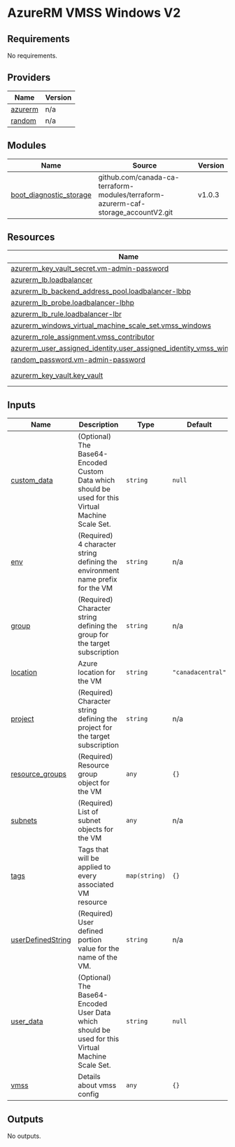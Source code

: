 # AzureRM VMSS Windows V2
<!-- BEGIN_TF_DOCS -->
## Requirements

No requirements.

## Providers

| Name | Version |
|------|---------|
| <a name="provider_azurerm"></a> [azurerm](#provider\_azurerm) | n/a |
| <a name="provider_random"></a> [random](#provider\_random) | n/a |

## Modules

| Name | Source | Version |
|------|--------|---------|
| <a name="module_boot_diagnostic_storage"></a> [boot\_diagnostic\_storage](#module\_boot\_diagnostic\_storage) | github.com/canada-ca-terraform-modules/terraform-azurerm-caf-storage_accountV2.git | v1.0.3 |

## Resources

| Name | Type |
|------|------|
| [azurerm_key_vault_secret.vm-admin-password](https://registry.terraform.io/providers/hashicorp/azurerm/latest/docs/resources/key_vault_secret) | resource |
| [azurerm_lb.loadbalancer](https://registry.terraform.io/providers/hashicorp/azurerm/latest/docs/resources/lb) | resource |
| [azurerm_lb_backend_address_pool.loadbalancer-lbbp](https://registry.terraform.io/providers/hashicorp/azurerm/latest/docs/resources/lb_backend_address_pool) | resource |
| [azurerm_lb_probe.loadbalancer-lbhp](https://registry.terraform.io/providers/hashicorp/azurerm/latest/docs/resources/lb_probe) | resource |
| [azurerm_lb_rule.loadbalancer-lbr](https://registry.terraform.io/providers/hashicorp/azurerm/latest/docs/resources/lb_rule) | resource |
| [azurerm_windows_virtual_machine_scale_set.vmss_windows](https://registry.terraform.io/providers/hashicorp/azurerm/latest/docs/resources/windows_virtual_machine_scale_set) | resource |
| [azurerm_role_assignment.vmss_contributor](https://registry.terraform.io/providers/hashicorp/azurerm/latest/docs/resources/role_assignment) | resource |
| [azurerm_user_assigned_identity.user_assigned_identity_vmss_windows](https://registry.terraform.io/providers/hashicorp/azurerm/latest/docs/resources/user_assigned_identity) | resource |
| [random_password.vm-admin-password](https://registry.terraform.io/providers/hashicorp/random/latest/docs/resources/password) | resource |
| [azurerm_key_vault.key_vault](https://registry.terraform.io/providers/hashicorp/azurerm/latest/docs/data-sources/key_vault) | data source |

## Inputs

| Name | Description | Type | Default | Required |
|------|-------------|------|---------|:--------:|
| <a name="input_custom_data"></a> [custom\_data](#input\_custom\_data) | (Optional) The Base64-Encoded Custom Data which should be used for this Virtual Machine Scale Set. | `string` | `null` | no |
| <a name="input_env"></a> [env](#input\_env) | (Required) 4 character string defining the environment name prefix for the VM | `string` | n/a | yes |
| <a name="input_group"></a> [group](#input\_group) | (Required) Character string defining the group for the target subscription | `string` | n/a | yes |
| <a name="input_location"></a> [location](#input\_location) | Azure location for the VM | `string` | `"canadacentral"` | no |
| <a name="input_project"></a> [project](#input\_project) | (Required) Character string defining the project for the target subscription | `string` | n/a | yes |
| <a name="input_resource_groups"></a> [resource\_groups](#input\_resource\_groups) | (Required) Resource group object for the VM | `any` | `{}` | no |
| <a name="input_subnets"></a> [subnets](#input\_subnets) | (Required) List of subnet objects for the VM | `any` | n/a | yes |
| <a name="input_tags"></a> [tags](#input\_tags) | Tags that will be applied to every associated VM resource | `map(string)` | `{}` | no |
| <a name="input_userDefinedString"></a> [userDefinedString](#input\_userDefinedString) | (Required) User defined portion value for the name of the VM. | `string` | n/a | yes |
| <a name="input_user_data"></a> [user\_data](#input\_user\_data) | (Optional) The Base64-Encoded User Data which should be used for this Virtual Machine Scale Set. | `string` | `null` | no |
| <a name="input_vmss"></a> [vmss](#input\_vmss) | Details about vmss config | `any` | `{}` | no |

## Outputs

No outputs.
<!-- END_TF_DOCS -->